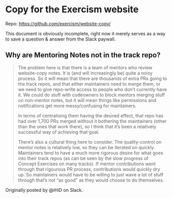 # Copy for the Exercism website

Repo: <https://github.com/exercism/website-copy/>

This document is obviously incomplete, right now it merely serves as a way to save a question & answer from the Slack paywall.

## Why are Mentoring Notes not in the track repo?

> The problem here is that there is a team of mentors who review website-copy notes.
> It is (and will increasingly be) quite a noisy process.
> So it will mean that there are thousands of extra PRs going to the track repos, and that either maintainers need to merge them, or we need to give repo-write access to people who don’t currently have it.
> We could do stuff with codeowners to block mentors merging stuff on non-mentor notes, but it will mean things like permissions and notifications get more messy/confusing for maintainers.
>
> In terms of centralising them having the desired effect, that repo has had over 1,700 PRs merged without it bothering the maintainers (other than the ones that work there), so I think that it’s been a relatively successful way of achieving that goal.
>
> There’s also a cultural thing here to consider.
> The quality-control on mentor notes is relatively low, so they can be iterated on quickly.
> Maintainers tend to have a much more rigorous desire for what goes into their track repos (as can be seen by the slow progress of Concept Exercises on many tracks).
> If mentor contributions went through that rigourous PR process, contributions would quickly dry up.
> So maintainers would have to be willing to just wave a lot of stuff through that’s not “as good” as they would choose to do themselves.

Originally posted by @iHiD on Slack.
